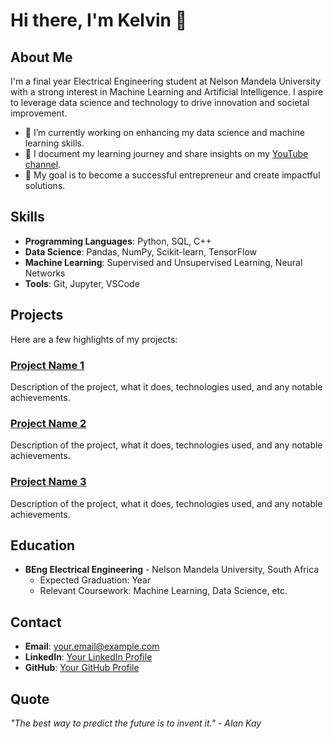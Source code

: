# Hi there, I'm Kelvin 👋

## About Me
I'm a final year Electrical Engineering student at Nelson Mandela University with a strong interest in Machine Learning and Artificial Intelligence. I aspire to leverage data science and technology to drive innovation and societal improvement.

- 🌱 I’m currently working on enhancing my data science and machine learning skills.
- 🎥 I document my learning journey and share insights on my [YouTube channel](your-youtube-link).
- 🚀 My goal is to become a successful entrepreneur and create impactful solutions.

## Skills
- **Programming Languages**: Python, SQL, C++
- **Data Science**: Pandas, NumPy, Scikit-learn, TensorFlow
- **Machine Learning**: Supervised and Unsupervised Learning, Neural Networks
- **Tools**: Git, Jupyter, VSCode

## Projects
Here are a few highlights of my projects:

### [Project Name 1](link-to-project-repo)
Description of the project, what it does, technologies used, and any notable achievements.

### [Project Name 2](link-to-project-repo)
Description of the project, what it does, technologies used, and any notable achievements.

### [Project Name 3](link-to-project-repo)
Description of the project, what it does, technologies used, and any notable achievements.

## Education
- **BEng Electrical Engineering** - Nelson Mandela University, South Africa
  - Expected Graduation: Year
  - Relevant Coursework: Machine Learning, Data Science, etc.

## Contact
- **Email**: your.email@example.com
- **LinkedIn**: [Your LinkedIn Profile](your-linkedin-profile)
- **GitHub**: [Your GitHub Profile](your-github-profile)

## Quote
_"The best way to predict the future is to invent it." - Alan Kay_

